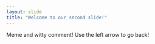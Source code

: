 ```yaml
---
layout: slide
title: "Welcome to our second slide!"
---
```

Meme and witty comment!
Use the left arrow to go back!
